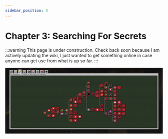 ```yaml
---
sidebar_position: 3
---
```


# Chapter 3: Searching For Secrets

:::warning
This page is under construction. Check back soon because I am actively updating the wiki, I just wanted to get something online in case anyone can get use from what is up so far.
:::

![Chapter 3 Advancement Page](./img/chapter_3.png)

